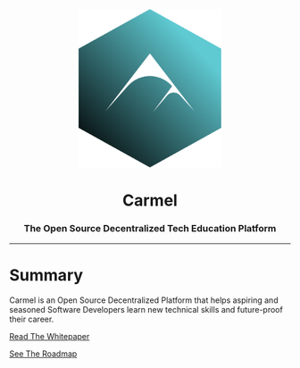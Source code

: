 <p align="center">
<img src="https://raw.githubusercontent.com/fluidtrends/carmel/master/logo.png" width="256px">
</p>

<h1 align="center"> Carmel
</h1>

<h3 align="center"> The Open Source Decentralized Tech Education Platform </h3>
<hr/>

# Summary

Carmel is an Open Source Decentralized Platform that helps aspiring and seasoned Software Developers learn new technical skills and future-proof their career.

[Read The Whitepaper](https://github.com/fluidtrends/carmel/docs/whitepaper)

[See The Roadmap](https://github.com/fluidtrends/carmel/projects/1)

